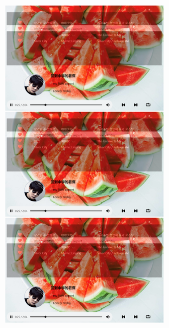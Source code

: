 ![图片没有显示吗？]( /pics/680readme.png )
![图片没有显示吗？]( /pics/750readme.png )
![图片没有显示吗？]( /pics/900readme.png )
